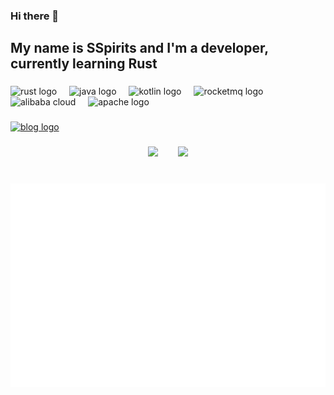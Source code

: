 <!--
**ShadowySpirits/ShadowySpirits** is a ✨ _special_ ✨ repository because its `README.md` (this file) appears on your GitHub profile.

Here are some ideas to get you started:

- 🔭 I’m currently working on ...
- 🌱 I’m currently learning ...
- 👯 I’m looking to collaborate on ...
- 🤔 I’m looking for help with ...
- 💬 Ask me about ...
- 📫 How to reach me: ...
- 😄 Pronouns: ...
- ⚡ Fun fact: ...
-->
### Hi there 👋

<h2 align="left">My name is SSpirits and I'm a developer, currently learning Rust</h2>

###

<div align="left">
  <img src="https://cdn.jsdelivr.net/gh/devicons/devicon/icons/rust/rust-plain.svg" height="35" alt="rust logo"  />
  <img width="12" />
  <img src="https://cdn.jsdelivr.net/gh/devicons/devicon/icons/java/java-original.svg" height="35" alt="java logo"  />
  <img width="12" />
  <img src="https://cdn.jsdelivr.net/gh/devicons/devicon/icons/kotlin/kotlin-original.svg" height="35" alt="kotlin logo"  />
  <img width="12" />
  <img src="https://cdn.jsdelivr.net/gh/aaron-ai/ImageHosting@master/img/202203061338810.png" width="35" height="48" alt="rocketmq logo" />
  <img width="12" />
  <img src="https://cdn.jsdelivr.net/gh/aaron-ai/ImageHosting@master/img/202203061648175.png" width="35" height="48" alt="alibaba cloud" />
  <img width="12" />
  <img src="https://cdn.jsdelivr.net/gh/devicons/devicon/icons/apache/apache-original.svg" height="35" alt="apache logo"  />
</div>

###

<div align="left">
  <a href="https://blog.lv5.moe" target="_blank">
    <img src="https://img.shields.io/static/v1?message=Blog&logo=artstation&label=&color=0077B5&logoColor=white&labelColor=&style=for-the-badge" height="35" alt="blog logo"  />
  </a>
</div>

###

<div align="center">
    <picture>
        <source
          srcset="https://github-readme-stats.lv5.moe/api?username=ShadowySpirits&hide_title=false&hide_rank=false&show_icons=true&include_all_commits=true&count_private=true&disable_animations=false&hide_border=true&theme=dark"
          media="(prefers-color-scheme: dark)"
        />
        <source
          srcset="https://github-readme-stats.lv5.moe/api?username=ShadowySpirits&hide_title=false&hide_rank=false&show_icons=true&include_all_commits=true&count_private=true&disable_animations=false&hide_border=true&theme=default"
          media="(prefers-color-scheme: light), (prefers-color-scheme: no-preference)"
        />
        <img src="https://github-readme-stats.lv5.moe/api?username=ShadowySpirits&hide_title=false&hide_rank=false&show_icons=true&include_all_commits=true&count_private=true&disable_animations=false&hide_border=true&theme=default" height="180" />
      </picture>
  <img width="24" />
  <picture>
    <source
      srcset="https://github-readme-stats.lv5.moe/api/top-langs?username=ShadowySpirits&hide_title=false&layout=compact&card_width=320&langs_count=5&hide_border=true&theme=dark"
      media="(prefers-color-scheme: dark)"
    />
    <source
      srcset="https://github-readme-stats.lv5.moe/api/top-langs?username=ShadowySpirits&hide_title=false&layout=compact&card_width=320&langs_count=5&hide_border=true&theme=default"
      media="(prefers-color-scheme: light), (prefers-color-scheme: no-preference)"
    />
    <img src="https://github-readme-stats.lv5.moe/api/top-langs?username=ShadowySpirits&hide_title=false&layout=compact&card_width=320&langs_count=5&hide_border=true&theme=default" height="180" />
  </picture>
</div>

###

<br clear="both">

<div align="center">
    <img src="https://raw.githubusercontent.com/ShadowySpirits/ShadowySpirits/main/github-metrics-isocalendar.svg" alt="Github commits calendar" />
</div>

###
